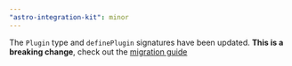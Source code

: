 ```yaml
---
"astro-integration-kit": minor
---
```


The `Plugin` type and `definePlugin` signatures have been updated. **This is a breaking change**, check out the [migration guide](https://astro-integration-kit.netlify.app/getting-started/breaking-changes/#090)
